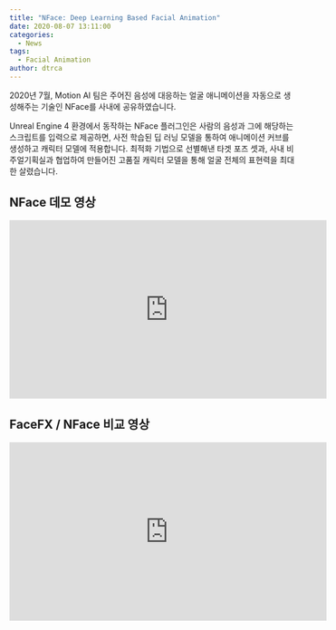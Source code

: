 ```yaml
---
title: "NFace: Deep Learning Based Facial Animation"
date: 2020-08-07 13:11:00
categories:
  - News
tags:
  - Facial Animation
author: dtrca
---
```


2020년 7월, Motion AI 팀은 주어진 음성에 대응하는 얼굴 애니메이션을 자동으로 생성해주는 기술인 NFace를 사내에 공유하였습니다.

Unreal Engine 4 환경에서 동작하는 NFace 플러그인은 사람의 음성과 그에 해당하는 스크립트를 입력으로 제공하면, 사전 학습된 딥 러닝 모델을 통하여 애니메이션 커브를 생성하고 캐릭터 모델에 적용합니다. 최적화 기법으로 선별해낸 타겟 포즈 셋과, 사내 비주얼기획실과 협업하여 만들어진 고품질 캐릭터 모델을 통해 얼굴 전체의 표현력을 최대한 살렸습니다.

## NFace 데모 영상

<iframe width="560" height="315" src="https://www.youtube.com/embed/IgkG7LlKwso" frameborder="0" allow="accelerometer; autoplay; encrypted-media; gyroscope; picture-in-picture" allowfullscreen></iframe><br>

## FaceFX / NFace 비교 영상

<iframe width="560" height="315" src="https://www.youtube.com/embed/wQHR16UP_Gk" frameborder="0" allow="accelerometer; autoplay; encrypted-media; gyroscope; picture-in-picture" allowfullscreen></iframe>
